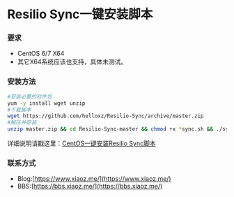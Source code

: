# Resilio Sync一键安装脚本

### 要求
* CentOS 6/7 X64
* 其它X64系统应该也支持，具体未测试。

### 安装方法
```bash
#安装必要的软件包
yum -y install wget unzip
#下载脚本
wget https://github.com/helloxz/Resilio-Sync/archive/master.zip
#解压并安装
unzip master.zip && cd Resilio-Sync-master && chmod +x *sync.sh && ./sync.sh
```

详细说明请戳这里：[CentOS一键安装Resilio Sync脚本](https://www.xiaoz.me/archives/8219)

### 联系方式
* Blog:[https://www.xiaoz.me/](https://www.xiaoz.me/)
* BBS:[https://bbs.xiaoz.me/](https://bbs.xiaoz.me/)